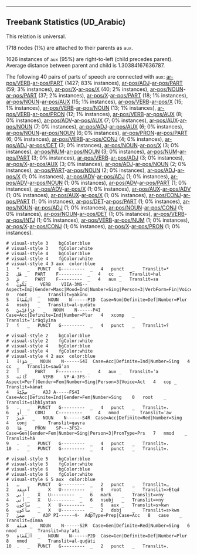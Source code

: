 

--------------------------------------------------------------------------------

## Treebank Statistics (UD_Arabic)

This relation is universal.

1718 nodes (1%) are attached to their parents as `aux`.

1626 instances of `aux` (95%) are right-to-left (child precedes parent).
Average distance between parent and child is 1.30384167636787.

The following 40 pairs of parts of speech are connected with `aux`: [ar-pos/VERB]()-[ar-pos/PART]() (1427; 83% instances), [ar-pos/ADJ]()-[ar-pos/PART]() (59; 3% instances), [ar-pos/X]()-[ar-pos/X]() (40; 2% instances), [ar-pos/NOUN]()-[ar-pos/PART]() (37; 2% instances), [ar-pos/X]()-[ar-pos/PART]() (18; 1% instances), [ar-pos/NOUN]()-[ar-pos/AUX]() (15; 1% instances), [ar-pos/VERB]()-[ar-pos/X]() (15; 1% instances), [ar-pos/VERB]()-[ar-pos/NOUN]() (13; 1% instances), [ar-pos/VERB]()-[ar-pos/PRON]() (12; 1% instances), [ar-pos/VERB]()-[ar-pos/AUX]() (8; 0% instances), [ar-pos/ADV]()-[ar-pos/AUX]() (7; 0% instances), [ar-pos/AUX]()-[ar-pos/NOUN]() (7; 0% instances), [ar-pos/ADJ]()-[ar-pos/AUX]() (6; 0% instances), [ar-pos/NOUN]()-[ar-pos/NOUN]() (6; 0% instances), [ar-pos/PRON]()-[ar-pos/PART]() (6; 0% instances), [ar-pos/VERB]()-[ar-pos/CONJ]() (4; 0% instances), [ar-pos/ADJ]()-[ar-pos/DET]() (3; 0% instances), [ar-pos/NOUN]()-[ar-pos/X]() (3; 0% instances), [ar-pos/NUM]()-[ar-pos/NOUN]() (3; 0% instances), [ar-pos/NUM]()-[ar-pos/PART]() (3; 0% instances), [ar-pos/VERB]()-[ar-pos/ADJ]() (3; 0% instances), [ar-pos/X]()-[ar-pos/AUX]() (3; 0% instances), [ar-pos/ADJ]()-[ar-pos/NOUN]() (2; 0% instances), [ar-pos/PART]()-[ar-pos/NOUN]() (2; 0% instances), [ar-pos/ADJ]()-[ar-pos/X]() (1; 0% instances), [ar-pos/ADV]()-[ar-pos/ADJ]() (1; 0% instances), [ar-pos/ADV]()-[ar-pos/NOUN]() (1; 0% instances), [ar-pos/ADV]()-[ar-pos/PART]() (1; 0% instances), [ar-pos/ADV]()-[ar-pos/X]() (1; 0% instances), [ar-pos/AUX]()-[ar-pos/ADV]() (1; 0% instances), [ar-pos/AUX]()-[ar-pos/X]() (1; 0% instances), [ar-pos/CONJ]()-[ar-pos/PART]() (1; 0% instances), [ar-pos/DET]()-[ar-pos/PART]() (1; 0% instances), [ar-pos/NOUN]()-[ar-pos/ADJ]() (1; 0% instances), [ar-pos/NOUN]()-[ar-pos/CONJ]() (1; 0% instances), [ar-pos/NOUN]()-[ar-pos/DET]() (1; 0% instances), [ar-pos/VERB]()-[ar-pos/INTJ]() (1; 0% instances), [ar-pos/VERB]()-[ar-pos/NUM]() (1; 0% instances), [ar-pos/X]()-[ar-pos/CONJ]() (1; 0% instances), [ar-pos/X]()-[ar-pos/PRON]() (1; 0% instances).


~~~ conllu
# visual-style 3	bgColor:blue
# visual-style 3	fgColor:white
# visual-style 4	bgColor:blue
# visual-style 4	fgColor:white
# visual-style 4 3 aux	color:blue
1	*	_	PUNCT	G---------	_	4	punct	_	Translit=*
2	هَل	_	PART	F---------	_	4	cc	_	Translit=hal
3	سَ	_	PART	F---------	_	4	aux	_	Translit=sa
4	يَكُونُ	_	VERB	VIIA-3MS--	Aspect=Imp|Gender=Masc|Mood=Ind|Number=Sing|Person=3|VerbForm=Fin|Voice=Act	0	root	_	Translit=yakūnu
5	اَلقُضَاةُ	_	NOUN	N------P1D	Case=Nom|Definite=Def|Number=Plur	4	nsubj	_	Translit=al-quḍātu
6	عِرَاقِيِّينَ	_	NOUN	N------P4I	Case=Acc|Definite=Ind|Number=Plur	4	xcomp	_	Translit=ʿirāqīyīna
7	؟	_	PUNCT	G---------	_	4	punct	_	Translit=؟

~~~


~~~ conllu
# visual-style 2	bgColor:blue
# visual-style 2	fgColor:white
# visual-style 4	bgColor:blue
# visual-style 4	fgColor:white
# visual-style 4 2 aux	color:blue
1	سَوَاءً	_	NOUN	N------S4I	Case=Acc|Definite=Ind|Number=Sing	4	cc	_	Translit=sawāʾan
2	أَ	_	PART	F---------	_	4	aux	_	Translit=ʾa
3	كَانَت	_	VERB	VP-A-3FS--	Aspect=Perf|Gender=Fem|Number=Sing|Person=3|Voice=Act	4	cop	_	Translit=kānat
4	صِحِّيَّةً	_	ADJ	A-----FS4I	Case=Acc|Definite=Ind|Gender=Fem|Number=Sing	0	root	_	Translit=ṣiḥḥīyatan
5	،	_	PUNCT	G---------	_	4	punct	_	Translit=،
6	أَو	_	CONJ	C---------	_	4	nmod	_	Translit=ʾaw
7	غَيرَ	_	NOUN	N------S4R	Case=Acc|Definite=Red|Number=Sing	4	conj	_	Translit=ġayra
8	هَا	_	PRON	SP---3FS2-	Case=Gen|Gender=Fem|Number=Sing|Person=3|PronType=Prs	7	nmod	_	Translit=hā
9	.	_	PUNCT	G---------	_	4	punct	_	Translit=.
10	.	_	PUNCT	G---------	_	4	punct	_	Translit=.

~~~


~~~ conllu
# visual-style 5	bgColor:blue
# visual-style 5	fgColor:white
# visual-style 6	bgColor:blue
# visual-style 6	fgColor:white
# visual-style 6 5 aux	color:blue
1	ـ	_	PUNCT	G---------	_	2	punct	_	Translit=ـ
2	أعتقد	_	X	U---------	_	0	root	_	Translit=>Etqd
3	أني	_	X	U---------	_	6	mark	_	Translit=>ny
4	أني	_	X	U---------	_	6	nsubj	_	Translit=>ny
5	سأكون	_	X	U---------	_	6	aux	_	Translit=s>kwn
6	سأكون	_	X	U---------	_	2	dobj	_	Translit=s>kwn
7	ضِمنَ	_	ADP	PI------4-	AdpType=Prep|Case=Acc	8	case	_	Translit=ḍimna
8	هَيئَةِ	_	NOUN	N------S2R	Case=Gen|Definite=Red|Number=Sing	6	nmod	_	Translit=hayʾati
9	اَلقُضَاةِ	_	NOUN	N------P2D	Case=Gen|Definite=Def|Number=Plur	8	nmod	_	Translit=al-quḍāti
10	.	_	PUNCT	G---------	_	2	punct	_	Translit=.

~~~


